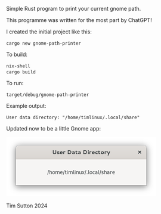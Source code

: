 Simple Rust program to print your current gnome path.

This programme was written for the most part by ChatGPT!


I created the initial project like this:

```
cargo new gnome-path-printer
```

To build:

```
nix-shell
cargo build
```

To run:

```
target/debug/gnome-path-printer
```

Example output:

```
User data directory: "/home/timlinux/.local/share"
```

Updated now to be a little Gnome app:

![screenshot](screenshot.png)

Tim Sutton
2024
